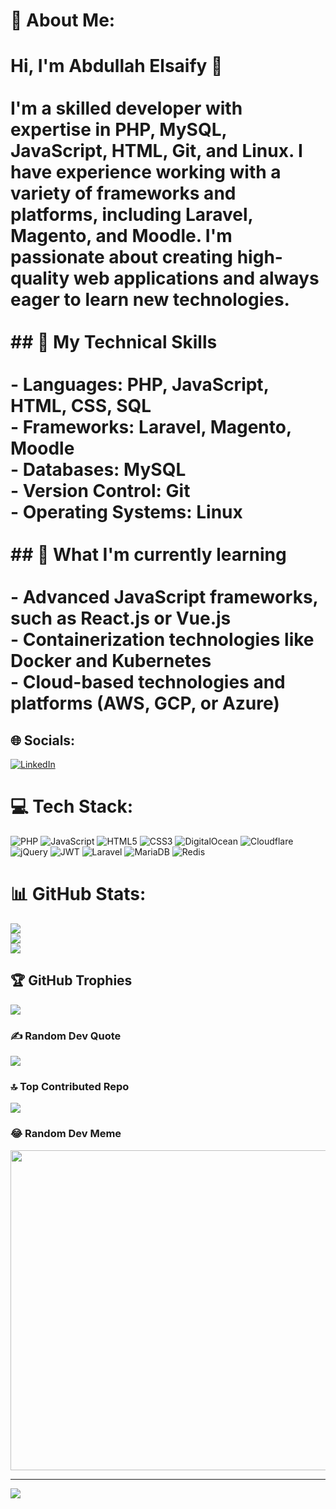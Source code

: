 # 💫 About Me:
# Hi, I'm Abdullah Elsaify 👋<br><br>I'm a skilled developer with expertise in PHP, MySQL, JavaScript, HTML, Git, and Linux. I have experience working with a variety of frameworks and platforms, including Laravel, Magento, and Moodle. I'm passionate about creating high-quality web applications and always eager to learn new technologies.<br><br>## 🔧 My Technical Skills<br><br>- **Languages**: PHP, JavaScript, HTML, CSS, SQL<br>- **Frameworks**: Laravel, Magento, Moodle<br>- **Databases**: MySQL<br>- **Version Control**: Git<br>- **Operating Systems**: Linux<br><br>## 🌱 What I'm currently learning<br><br>- Advanced JavaScript frameworks, such as React.js or Vue.js<br>- Containerization technologies like Docker and Kubernetes<br>- Cloud-based technologies and platforms (AWS, GCP, or Azure)


## 🌐 Socials:
[![LinkedIn](https://img.shields.io/badge/LinkedIn-%230077B5.svg?logo=linkedin&logoColor=white)](https://linkedin.com/in/abdullah-adel) 

# 💻 Tech Stack:
![PHP](https://img.shields.io/badge/php-%23777BB4.svg?style=for-the-badge&logo=php&logoColor=white) ![JavaScript](https://img.shields.io/badge/javascript-%23323330.svg?style=for-the-badge&logo=javascript&logoColor=%23F7DF1E) ![HTML5](https://img.shields.io/badge/html5-%23E34F26.svg?style=for-the-badge&logo=html5&logoColor=white) ![CSS3](https://img.shields.io/badge/css3-%231572B6.svg?style=for-the-badge&logo=css3&logoColor=white) ![DigitalOcean](https://img.shields.io/badge/DigitalOcean-%230167ff.svg?style=for-the-badge&logo=digitalOcean&logoColor=white) ![Cloudflare](https://img.shields.io/badge/Cloudflare-F38020?style=for-the-badge&logo=Cloudflare&logoColor=white) ![jQuery](https://img.shields.io/badge/jquery-%230769AD.svg?style=for-the-badge&logo=jquery&logoColor=white) ![JWT](https://img.shields.io/badge/JWT-black?style=for-the-badge&logo=JSON%20web%20tokens) ![Laravel](https://img.shields.io/badge/laravel-%23FF2D20.svg?style=for-the-badge&logo=laravel&logoColor=white) ![MariaDB](https://img.shields.io/badge/MariaDB-003545?style=for-the-badge&logo=mariadb&logoColor=white) ![Redis](https://img.shields.io/badge/redis-%23DD0031.svg?style=for-the-badge&logo=redis&logoColor=white)
# 📊 GitHub Stats:
![](https://github-readme-stats.vercel.app/api?username=e7trafy&theme=dark&hide_border=false&include_all_commits=true&count_private=true)<br/>
![](https://github-readme-streak-stats.herokuapp.com/?user=e7trafy&theme=dark&hide_border=false)<br/>
![](https://github-readme-stats.vercel.app/api/top-langs/?username=e7trafy&theme=dark&hide_border=false&include_all_commits=true&count_private=true&layout=compact)

## 🏆 GitHub Trophies
![](https://github-profile-trophy.vercel.app/?username=e7trafy&theme=radical&no-frame=false&no-bg=true&margin-w=4)

### ✍️ Random Dev Quote
![](https://quotes-github-readme.vercel.app/api?type=horizontal&theme=radical)

### 🔝 Top Contributed Repo
![](https://github-contributor-stats.vercel.app/api?username=e7trafy&limit=5&theme=dark&combine_all_yearly_contributions=true)

### 😂 Random Dev Meme
<img src="https://rm.up.railway.app/" width="512px"/>

---
[![](https://visitcount.itsvg.in/api?id=e7trafy&icon=0&color=0)](https://visitcount.itsvg.in)

<!-- Proudly created with GPRM ( https://gprm.itsvg.in ) -->
